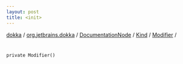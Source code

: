 ```yaml
---
layout: post
title: <init>
---
```

[dokka](../../../../index.md) / [org.jetbrains.dokka](../../../index.md) / [DocumentationNode](../../index.md) / [Kind](../index.md) / [Modifier](index.md) / [<init>](_init_.md)

# <init>

```
private Modifier()
```
